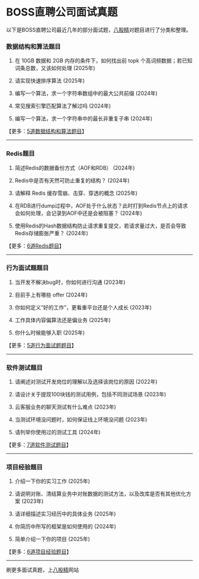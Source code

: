 # BOSS直聘公司面试真题

以下是BOSS直聘公司最近几年的部分面试题，[八股精](https://www.bagujing.com)对题目进行了分类和整理。

### 数据结构和算法题目

1. 在 10GB 数据和 2GB 内存的条件下，如何找出前 topk 个高词频数据；若已知词条总数，又该如何处理 (2025年) 

2. 请实现快速排序算法 (2025年) 

3. 编写一个算法，求一个字符串数组中的最大公共前缀 (2024年) 

4. 常见搜索引擎匹配算法了解过吗 (2024年) 

5. 编写一个算法，求一个字符串中的最长非重复子串 (2024年) 

【更多：[5道数据结构和算法题目](https://www.bagujing.com/companies)】


---

### Redis题目

1. 简述Redis的数据备份方式（AOF和RDB） (2024年) 

2. Redis中是否有天然可防止重复的结构？ (2024年) 

3. 请解释 Redis 缓存雪崩、击穿、穿透的概念 (2025年) 

4. 在RDB进行dump过程中，AOF处于什么状态？此时打到Redis节点上的请求会如何处理，会记录到AOF中还是会被阻塞？ (2024年) 

5. 使用Redis的Hash数据结构防止请求重复提交，若请求量过大，是否会导致Redis存储膨胀严重？ (2024年) 

【更多：[6道Redis题目](https://www.bagujing.com/companies)】


---

### 行为面试题题目

1. 当开发不解决bug时，你如何进行沟通 (2023年) 

2. 目前手上有哪些 offer (2024年) 

3. 你如何定义“好的工作”，更看重平台还是个人成长 (2023年) 

4. 工作具体内容偏算法还是偏业务 (2025年) 

5. 你什么时候能够入职 (2025年) 

【更多：[5道行为面试题题目](https://www.bagujing.com/companies)】


---

### 软件测试题目

1. 请阐述对测试开发岗位的理解以及选择该岗位的原因 (2022年) 

2. 请设计关于提现100块钱的测试用例，包括不同测试场景 (2023年) 

3. 云客服业务的聊天测试有什么难点 (2023年) 

4. 当测试环境没问题时，如何保证线上环境没问题 (2023年) 

5. 请列举你使用过的测试工具 (2024年) 

【更多：[7道软件测试题目](https://www.bagujing.com/companies)】


---

### 项目经验题目

1. 介绍一下你的实习工作 (2025年) 

2. 请说明对账、清结算业务中对账数据的测试方法，以及改库是否有其他优化方案 (2023年) 

3. 请详细描述实习经历中的具体业务 (2025年) 

4. 你简历中所写的框架是如何使用的 (2024年) 

5. 简单介绍一下你的项目 (2025年) 

【更多：[6道项目经验题目](https://www.bagujing.com/companies)】


---

刷更多面试真题，上[八股精](https://www.bagujing.com)网站